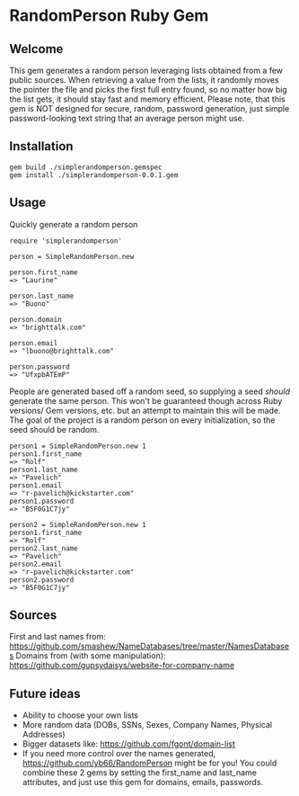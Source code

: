 # RandomPerson Ruby Gem

## Welcome

This gem generates a random person leveraging lists obtained from a few public sources.
When retrieving a value from the lists, it randomly moves the pointer the file and picks the first full entry found, so no matter how big the list gets, it should stay fast and memory efficient.
Please note, that this gem is NOT designed for secure, random, password generation, just simple password-looking text string that an average person might use.

## Installation

```
gem build ./simplerandomperson.gemspec
gem install ./simplerandomperson-0.0.1.gem
```

## Usage

Quickly generate a random person
```
require 'simplerandomperson'

person = SimpleRandomPerson.new

person.first_name
=> "Laurine"

person.last_name
=> "Buono"

person.domain
=> "brighttalk.com"

person.email
=> "lbuono@brighttalk.com"

person.password
=> "UfxpbATEmP"
```

People are generated based off a random seed, so supplying a seed _should_ generate the same person.
This won't be guaranteed though across Ruby versions/ Gem versions, etc. but an attempt to maintain this will be made.
The goal of the project is a random person on every initialization, so the seed should be random. 

```
person1 = SimpleRandomPerson.new 1
person1.first_name
=> "Rolf"
person1.last_name
=> "Pavelich"
person1.email
=> "r-pavelich@kickstarter.com"
person1.password
=> "B5F0G1C7jy"

person2 = SimpleRandomPerson.new 1
person1.first_name
=> "Rolf"
person2.last_name
=> "Pavelich"
person2.email
=> "r-pavelich@kickstarter.com"
person2.password
=> "B5F0G1C7jy"
```

## Sources

First and last names from: https://github.com/smashew/NameDatabases/tree/master/NamesDatabases
Domains from (with some manipulation): https://github.com/gupsydaisys/website-for-company-name

## Future ideas

* Ability to choose your own lists
* More random data (DOBs, SSNs, Sexes, Company Names, Physical Addresses)
* Bigger datasets like: https://github.com/fgont/domain-list
* If you need more control over the names generated, https://github.com/yb66/RandomPerson might be for you!
  You could combine these 2 gems by setting the first_name and last_name attributes, and just use this gem for domains, emails, passwords.

